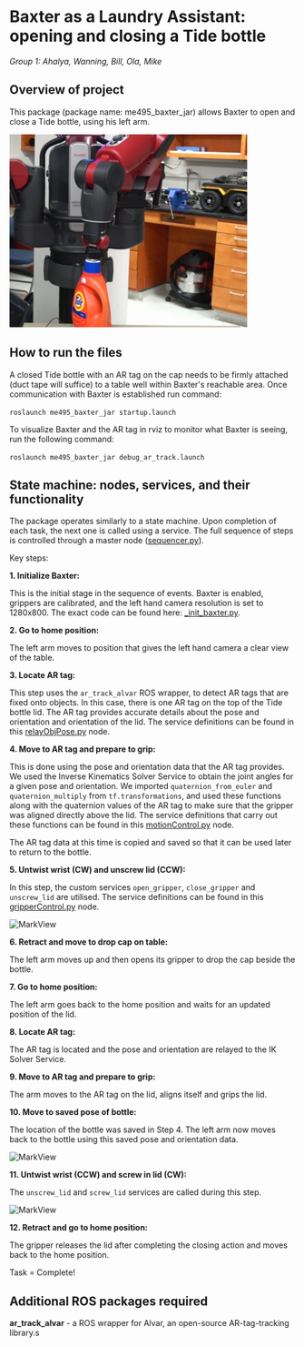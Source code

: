 # **Baxter as a Laundry Assistant:** opening and closing a Tide bottle
*Group 1: Ahalya, Wanning, Bill, Ola, Mike*


## Overview of project

This package (package name: me495_baxter_jar) allows Baxter to open and close a Tide bottle, using his left arm.

![MarkView](https://github.com/am2512/baxter_final_project/blob/master/images/demo1.png)

## How to run the files

A closed Tide bottle with an AR tag on the cap needs to be firmly attached (duct tape will suffice) to a table well within Baxter's reachable area. Once communication with Baxter is established run command:

`roslaunch me495_baxter_jar startup.launch`

To visualize Baxter and the AR tag in rviz to monitor what Baxter is seeing, run the following command:

`roslaunch me495_baxter_jar debug_ar_track.launch`

## State machine: nodes, services, and their functionality

The package operates similarly to a state machine. Upon completion of each task, the next one is called using a service. The full sequence of steps is controlled through a master node ([sequencer.py](https://github.com/am2512/baxter_final_project/blob/master/scripts/sequencer.py)).

Key steps:

**1. Initialize Baxter:**

This is the initial stage in the sequence of events. Baxter is enabled, grippers are calibrated, and the left hand camera resolution is set to 1280x800. The exact code can be found here: [_init_baxter.py](https://github.com/am2512/baxter_final_project/blob/master/scripts/gripperControl.py).

**2. Go to home position:**

The left arm moves to position that gives the left hand camera a clear view of the table. 

**3. Locate AR tag:**

This step uses the `ar_track_alvar` ROS wrapper, to detect AR tags that are fixed onto objects. In this case, there is one AR tag on the top of the Tide bottle lid. The AR tag provides accurate details about the pose and orientation and orientation of the lid. The service definitions can be found in this [relayObjPose.py](https://github.com/am2512/baxter_final_project/blob/master/scripts/relayObjPose.py) node.

**4. Move to AR tag and prepare to grip:** 

This is done using the pose and orientation data that the AR tag provides. We used the Inverse Kinematics Solver Service to obtain the joint angles for a given pose and orientation. We imported `quaternion_from_euler` and `quaternion_multiply` from `tf.transformations`, and used these functions along with the quaternion values of the AR tag to make sure that the gripper was aligned directly above the lid. The service definitions that carry out these functions can be found in this [motionControl.py](https://github.com/am2512/baxter_final_project/blob/master/scripts/motionControl.py) node.

The AR tag data at this time is copied and saved so that it can be used later to return to the bottle.

**5. Untwist wrist (CW) and unscrew lid (CCW):**

In this step, the custom services `open_gripper`, `close_gripper` and `unscrew_lid` are utilised. The service definitions can be found in this [gripperControl.py](https://github.com/am2512/baxter_final_project/blob/master/scripts/gripperControl.py) node. 

![MarkView](https://github.com/am2512/baxter_final_project/blob/master/images/opening_lid.gif)

**6. Retract and move to drop cap on table:**

The left arm moves up and then opens its gripper to drop the cap beside the bottle.

**7. Go to home position:**

The left arm goes back to the home position and waits for an updated position of the lid.

**8. Locate AR tag:**

The AR tag is located and the pose and orientation are relayed to the IK Solver Service. 

**9. Move to AR tag and prepare to grip:**

The arm moves to the AR tag on the lid, aligns itself and grips the lid.

**10. Move to saved pose of bottle:**

The location of the bottle was saved in Step 4. The left arm now moves back to the bottle using this saved pose and orientation data. 

![MarkView](https://github.com/am2512/baxter_final_project/blob/master/images/move_bottle.gif)

**11. Untwist wrist (CCW) and screw in lid (CW):**

The `unscrew_lid` and `screw_lid` services are called during this step.

![MarkView](https://github.com/am2512/baxter_final_project/blob/master/images/close_lid.gif)

**12. Retract and go to home position:**

The gripper releases the lid after completing the closing action and moves back to the home position.

Task = Complete!

## Additional ROS packages required

**ar_track_alvar** - a ROS wrapper for Alvar, an open-source AR-tag-tracking library.s


